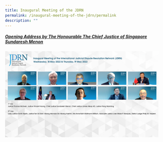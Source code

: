 ```yaml
---
title: Inaugural Meeting of the JDRN
permalink: /inaugural-meeting-of-the-jdrn/permalink
description: ""
---
```

##### [Opening Address by The Honourable The Chief Justice of Singapore Sundaresh Menon](/files/2022-05-18%20-%20Inaugural%20JDRN%20Meeting%20Opening%20Address.pdf)




![](/images/PHOTO%201%20Version%20A_.png)